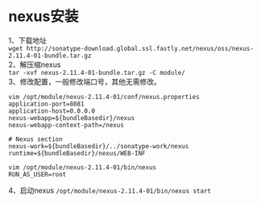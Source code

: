 nexus安装
=========
1、下载地址  
``` wget http://sonatype-download.global.ssl.fastly.net/nexus/oss/nexus-2.11.4-01-bundle.tar.gz ```  
2、解压缩nexus  
``` tar -xvf nexus-2.11.4-01-bundle.tar.gz -C module/ ```  
3、修改配置，一般修改端口号，其他无需修改。  
```
vim /opt/module/nexus-2.11.4-01/conf/nexus.properties
application-port=8081
application-host=0.0.0.0
nexus-webapp=${bundleBasedir}/nexus
nexus-webapp-context-path=/nexus

# Nexus section
nexus-work=${bundleBasedir}/../sonatype-work/nexus
runtime=${bundleBasedir}/nexus/WEB-INF
```  
```
vim /opt/module/nexus-2.11.4-01/bin/nexus
RUN_AS_USER=root
```  
4、启动nexus
``` /opt/module/nexus-2.11.4-01/bin/nexus start ```
